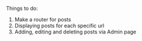 Things to do:

1. Make a router for posts
2. Displaying posts for each specific url
3. Adding, editing and deleting posts via Admin page
